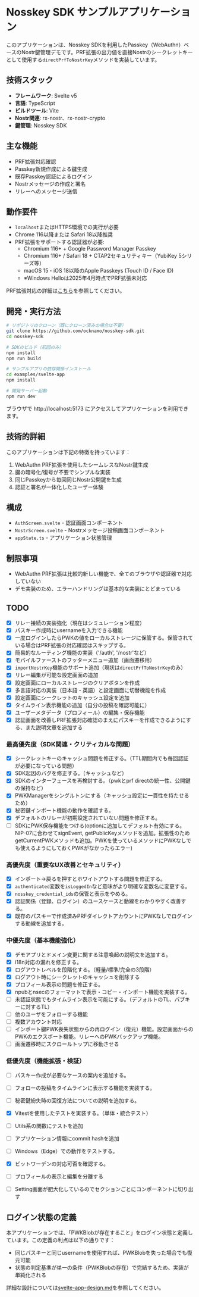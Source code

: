 # Nosskey SDK サンプルアプリケーション

このアプリケーションは、Nosskey SDKを利用したPasskey（WebAuthn）ベースのNostr鍵管理デモです。PRF拡張の出力値を直接Nostrのシークレットキーとして使用する`directPrfToNostrKey`メソッドを実装しています。

## 技術スタック

- **フレームワーク**: Svelte v5
- **言語**: TypeScript
- **ビルドツール**: Vite
- **Nostr関連**: rx-nostr、rx-nostr-crypto
- **鍵管理**: Nosskey SDK

## 主な機能

- PRF拡張対応確認
- Passkey新規作成による鍵生成
- 既存Passkey認証によるログイン
- Nostrメッセージの作成と署名
- リレーへのメッセージ送信

## 動作要件

- `localhost`またはHTTPS環境での実行が必要
- Chrome 116以降または Safari 18以降推奨
- PRF拡張をサポートする認証器が必要:
  - Chromium 116+ + Google Password Manager Passkey
  - Chromium 116+ / Safari 18 + CTAP2セキュリティキー（YubiKey 5シリーズ等）
  - macOS 15・iOS 18以降のApple Passkeys (Touch ID / Face ID)
  - ※Windows Helloは2025年4月時点でPRF拡張未対応

PRF拡張対応の詳細は[こちら](../../docs/prf-support-tables.md)を参照してください。

## 開発・実行方法

```bash
# リポジトリのクローン（既にクローン済みの場合は不要）
git clone https://github.com/ocknamo/nosskey-sdk.git
cd nosskey-sdk

# SDKのビルド（初回のみ）
npm install
npm run build

# サンプルアプリの依存関係インストール
cd examples/svelte-app
npm install

# 開発サーバー起動
npm run dev
```

ブラウザで http://localhost:5173 にアクセスしてアプリケーションを利用できます。

## 技術的詳細

このアプリケーションは下記の特徴を持っています：

1. WebAuthn PRF拡張を使用したシームレスなNostr鍵生成
2. 鍵の暗号化/復号が不要でシンプルな実装
3. 同じPasskeyから毎回同じNostr公開鍵を生成
4. 認証と署名が一体化したユーザー体験

## 構成

- `AuthScreen.svelte` - 認証画面コンポーネント
- `NostrScreen.svelte` - Nostrメッセージ投稿画面コンポーネント
- `appState.ts` - アプリケーション状態管理

## 制限事項

- WebAuthn PRF拡張は比較的新しい機能で、全てのブラウザや認証器で対応していない
- デモ実装のため、エラーハンドリングは基本的な実装にとどまっている

## TODO

- [x] リレー接続の実装強化（現在はシミュレーション程度）
- [x] パスキー作成時にusernameを入力できる機能
- [x] 一度ログインしたらPWKの値をローカルストレージに保管する。保管されている場合はPRF拡張の対応確認はスキップする。
- [x] 簡易的なルーティング機能の実装（'/auth', '/nostr'など）
- [x] モバイルファーストのフッターメニュー追加（画面遷移用）
- [x] `importNostrKey`機能のサポート追加（現状は`directPrfToNostrKey`のみ）
- [x] リレー編集が可能な設定画面の追加
- [x] 設定画面にローカルストレージのクリアボタンを作成
- [x] 多言語対応の実装（日本語・英語）と設定画面に切替機能を作成
- [x] 設定画面にシークレットのキャッシュ設定を追加
- [x] タイムライン表示機能の追加（自分の投稿を確認可能に）
- [x] ユーザーメタデータ（プロフィール）の編集・保存機能
- [x] 認証画面を改善しPRF拡張対応確認のまえにパスキーを作成できるようにする、また説明文章を追加する

### 最高優先度（SDK関連・クリティカルな問題）
- [x] シークレットキーのキャッシュ問題を修正する。（TTL期間内でも毎回認証が必要になっている問題）
- [x] SDK起因のバグを修正する。（キャッシュなど）
- [x] SDKのインターフェースを再検討する。（pwkとprf directの統一性、公開鍵の保持など）
- [x] PWKManagerをシングルトンにする（キャッシュ設定に一貫性を持たせるため）
- [x] 秘密鍵インポート機能の動作を確認する。
- [x] デフォルトのリレーが初期設定されていない問題を修正する。
- [ ] SDKにPWK保存機能をつける(optionに追加してデフォルト有効にする。NIP-07に合わせてsignEvent, getPublicKeyメソッドを追加。拡張性のためgetCurrentPWKメソッドも追加。PWKを使っているメソッドにPWKなしでも使えるようにしておくPWKがなかったらエラー)

### 高優先度（重要なUX改善とセキュリティ）
- [x] インポート→戻るを押すとホワイトアウトする問題を修正する。
- [x] `authenticated`変数を`isLoggedIn`など意味がより明確な変数名に変更する。
- [x] `nosskey_credential_ids`の保管と表示をやめる。
- [x] 認証関係（登録、ログイン）のユースケースと動線をわかりやすく改善する。
- [x] 既存のパスキーで作成済みPRFダイレクトアカウントにPWKなしでログインする動線を追加する。

### 中優先度（基本機能強化）
- [x] デモアプリとドメイン変更に関する注意喚起の説明文を追加する。
- [x] i18n対応の漏れを修正する。
- [x] ログアウトレベルを段階化する。（軽量/標準/完全の3段階）
- [x] ログアウト時にシークレットのキャッシュを削除する
- [x] プロフィール表示の問題を修正する。
- [x] npubとnsecのフォーマットで表示・コピー・インポート機能を実装する。
- [ ] 未認証状態でもタイムライン表示を可能にする。（デフォルトのTL、パブキーに対するTL）
- [ ] 他のユーザをフォローする機能
- [ ] 複数アカウント対応
- [ ] インポート鍵PWK喪失状態からの再ログイン（復元）機能。設定画面からのPWKのエクスポート機能。リレーへのPWKバックアップ機能。
- [ ] 画面遷移時にスクロールトップに移動させる

### 低優先度（機能拡張・検証）
- [ ] パスキー作成が必要なケースの案内を追加する。
- [ ] フォローの投稿をタイムラインに表示する機能を実装する。
- [ ] 秘密鍵紛失時の回復方法についての説明を追加する。
- [x] Vitestを使用したテストを実装する。（単体・統合テスト）
- [ ] Utils系の関数にテストを追加
- [ ] アプリケーション情報にcommit hashを追加
- [ ] Windows（Edge）での動作をテストする。
- [x] ビットワーデンの対応可否を確認する。
- [ ] プロフィールの表示と編集を分離する
- [ ] Setting画面が肥大化しているのでセクションごとにコンポーネントに切り出す


## ログイン状態の定義

本アプリケーションでは、「PWKBlobが存在すること」をログイン状態と定義しています。この定義の利点は以下の通りです：

- 同じパスキーと同じusernameを使用すれば、PWKBlobを失った場合でも復元可能
- 状態の判定基準が単一の条件（PWKBlobの存在）で完結するため、実装が単純化される

詳細な設計については[svelte-app-design.md](svelte-app-design.md)を参照してください。
